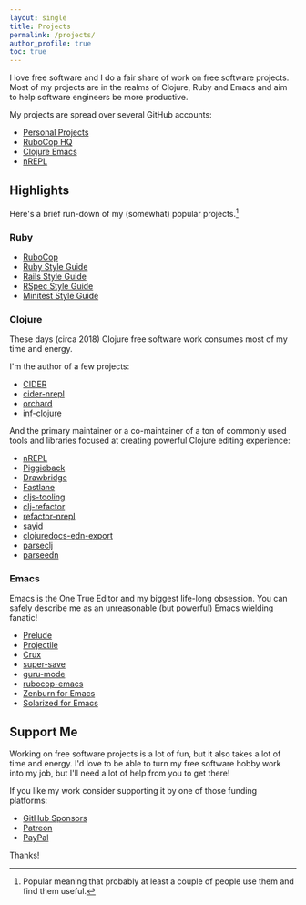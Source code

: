 ```yaml
---
layout: single
title: Projects
permalink: /projects/
author_profile: true
toc: true
---
```


I love free software and I do a fair share of work on free software projects.
Most of my projects are in the realms of Clojure, Ruby and Emacs and aim to
help software engineers be more productive.

My projects are spread over several GitHub accounts:

* [Personal Projects](https://github.com/bbatsov)
* [RuboCop HQ](https://github.com/rubocop)
* [Clojure Emacs](https://github.com/clojure-emacs)
* [nREPL](https://github.com/nrepl)

## Highlights

Here's a brief run-down of my (somewhat) popular projects.[^1]

### Ruby

* [RuboCop](http://rubocop.org)
* [Ruby Style Guide](https://github.com/rubocop/ruby-style-guide)
* [Rails Style Guide](https://github.com/rubocop/rails-style-guide)
* [RSpec Style Guide](https://github.com/rubocop/rspec-style-guide)
* [Minitest Style Guide](https://github.com/rubocop/minitest-style-guide)

### Clojure

These days (circa 2018) Clojure free software work consumes most of my
time and energy.

I'm the author of a few projects:

* [CIDER](https://cider.mx)
* [cider-nrepl](https://github.com/clojure-emacs/cider-nrepl)
* [orchard](https://github.com/clojure-emacs/orchard)
* [inf-clojure](https://github.com/clojure-emacs/inf-clojure)

And the primary maintainer or a co-maintainer of a ton of commonly
used tools and libraries focused at creating powerful Clojure editing
experience:

* [nREPL](https://nrepl.xyz)
* [Piggieback](https://github.com/nrepl/piggieback)
* [Drawbridge](https://github.com/nrepl/drawbridge)
* [Fastlane](https://github.com/nrepl/fastlane)
* [cljs-tooling](https://github.com/clojure-emacs/cljs-tooling)
* [clj-refactor](https://github.com/clojure-emacs/clj-refactor)
* [refactor-nrepl](https://github.com/clojure-emacs/refactor-nrepl)
* [sayid](https://github.com/clojure-emacs/sayid)
* [clojuredocs-edn-export](https://clojuredocs-edn.netlify.app/)
* [parseclj](https://github.com/clojure-emacs/parseclj)
* [parseedn](https://github.com/clojure-emacs/parseedn)

### Emacs

Emacs is the One True Editor and my biggest life-long obsession. You can safely describe
me as an unreasonable (but powerful) Emacs wielding fanatic!

* [Prelude](https://github.com/bbatsov/prelude)
* [Projectile](https://projectile.mx)
* [Crux](https://github.com/bbatsov/crux)
* [super-save](https://github.com/bbatsov/super-save)
* [guru-mode](https://github.com/bbatsov/guru-mode)
* [rubocop-emacs](https://github.com/bbatsov/rubocop-emacs)
* [Zenburn for Emacs](https://github.com/bbatsov/zenburn-emacs)
* [Solarized for Emacs](https://github.com/bbatsov/solarized-emacs)

## Support Me

Working on free software projects is a lot of fun, but it also takes a
lot of time and energy. I'd love to be able to turn my free software
hobby work into my job, but I'll need a lot of help from you to get
there!

If you like my work consider supporting it by one of those funding platforms:

* [GitHub Sponsors](https://github.com/users/bbatsov/sponsorship)
* [Patreon](https://www.patreon.com/bbatsov)
* [PayPal](https://www.paypal.me/bbatsov)

Thanks!

[^1]: Popular meaning that probably at least a couple of people use them and find them useful.
